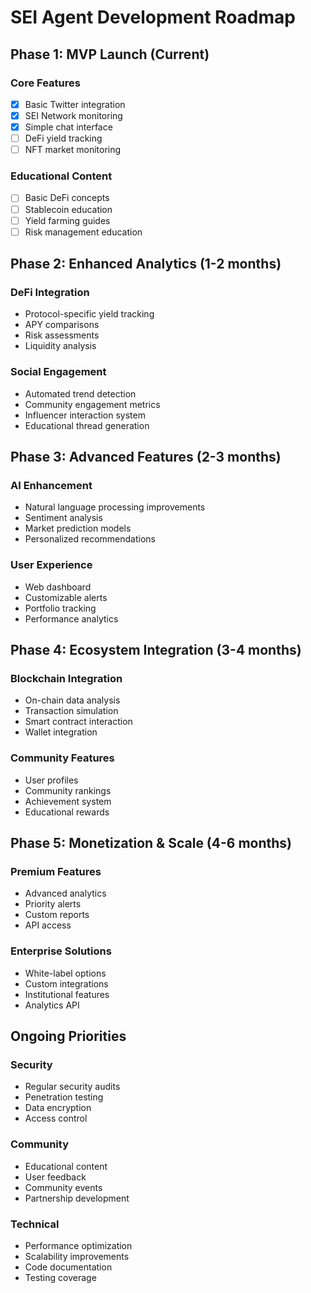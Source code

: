# SEI Agent Development Roadmap

## Phase 1: MVP Launch (Current)
### Core Features
- [x] Basic Twitter integration
- [x] SEI Network monitoring
- [x] Simple chat interface
- [ ] DeFi yield tracking
- [ ] NFT market monitoring

### Educational Content
- [ ] Basic DeFi concepts
- [ ] Stablecoin education
- [ ] Yield farming guides
- [ ] Risk management education

## Phase 2: Enhanced Analytics (1-2 months)
### DeFi Integration
- Protocol-specific yield tracking
- APY comparisons
- Risk assessments
- Liquidity analysis

### Social Engagement
- Automated trend detection
- Community engagement metrics
- Influencer interaction system
- Educational thread generation

## Phase 3: Advanced Features (2-3 months)
### AI Enhancement
- Natural language processing improvements
- Sentiment analysis
- Market prediction models
- Personalized recommendations

### User Experience
- Web dashboard
- Customizable alerts
- Portfolio tracking
- Performance analytics

## Phase 4: Ecosystem Integration (3-4 months)
### Blockchain Integration
- On-chain data analysis
- Transaction simulation
- Smart contract interaction
- Wallet integration

### Community Features
- User profiles
- Community rankings
- Achievement system
- Educational rewards

## Phase 5: Monetization & Scale (4-6 months)
### Premium Features
- Advanced analytics
- Priority alerts
- Custom reports
- API access

### Enterprise Solutions
- White-label options
- Custom integrations
- Institutional features
- Analytics API

## Ongoing Priorities
### Security
- Regular security audits
- Penetration testing
- Data encryption
- Access control

### Community
- Educational content
- User feedback
- Community events
- Partnership development

### Technical
- Performance optimization
- Scalability improvements
- Code documentation
- Testing coverage 